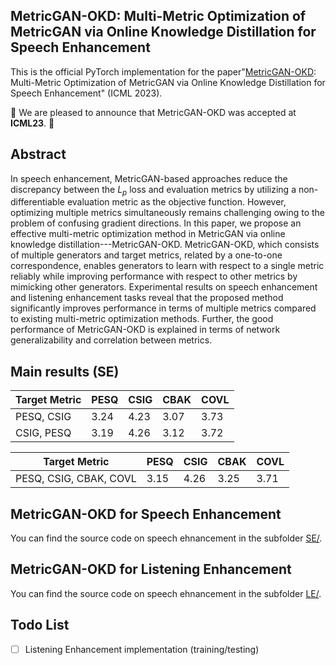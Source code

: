 ## MetricGAN-OKD: Multi-Metric Optimization of MetricGAN via Online Knowledge Distillation for Speech Enhancement

This is the official PyTorch implementation for the paper"[MetricGAN-OKD](https://proceedings.mlr.press/v202/shin23b.html): Multi-Metric Optimization of MetricGAN via Online Knowledge Distillation for Speech Enhancement" (ICML 2023).

:bell: We are pleased to announce that MetricGAN-OKD was accepted at **ICML23**. :bell:

## Abstract
In speech enhancement, MetricGAN-based approaches reduce the discrepancy between the $L_p$ loss and evaluation metrics by utilizing a non-differentiable evaluation metric as the objective function.
However, optimizing multiple metrics simultaneously remains challenging owing to the problem of confusing gradient directions. In this paper, we propose an effective multi-metric optimization method in MetricGAN via online knowledge distillation---MetricGAN-OKD.
MetricGAN-OKD, which consists of multiple generators and target metrics, related by a one-to-one correspondence, enables generators to learn with respect to a single metric reliably while improving performance with respect to other metrics by mimicking other generators.
Experimental results on speech enhancement and listening enhancement tasks reveal that the proposed method significantly improves performance in terms of multiple metrics compared to existing multi-metric optimization methods.
Further, the good performance of MetricGAN-OKD is explained in terms of network generalizability and correlation between metrics.


## Main results (SE)

| Target Metric       | PESQ | CSIG | CBAK | COVL |
|---------------------|------|------|------|------|
| PESQ, CSIG          | 3.24 | 4.23 | 3.07 | 3.73 |
| CSIG, PESQ          | 3.19 | 4.26 | 3.12 | 3.72 |

| Target Metric          | PESQ | CSIG | CBAK | COVL |
|------------------------|------|------|------|------|
| PESQ, CSIG, CBAK, COVL | 3.15 | 4.26 | 3.25 | 3.71 |



## MetricGAN-OKD for Speech Enhancement
You can find the source code on speech ehnancement in the subfolder [SE/](https://github.com/wooseok-shin/MetricGAN-OKD/tree/master/SE).

## MetricGAN-OKD for Listening Enhancement
You can find the source code on speech ehnancement in the subfolder [LE/](https://github.com/wooseok-shin/MetricGAN-OKD/tree/master/LE).



## Todo List
- [ ] Listening Enhancement implementation (training/testing)